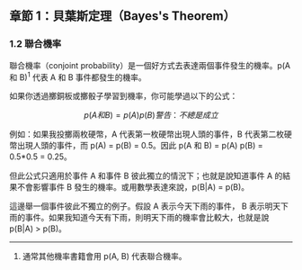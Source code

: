 ## 章節 1：貝葉斯定理（Bayes's Theorem）

### 1.2 聯合機率

聯合機率（conjoint probability）是一個好方式去表達兩個事件發生的機率。p(A 和 B)<sup>1</sup> 代表 A 和 B 事件都發生的機率。

如果你透過擲銅板或擲骰子學習到機率，你可能學過以下的公式：

$$p(A 和 B) = p(A) p(B) 警告：不總是成立$$

例如：如果我投擲兩枚硬幣，A 代表第一枚硬幣出現人頭的事件，B 代表第二枚硬幣出現人頭的事件，而 p(A) = p(B) = 0.5。因此 p(A 和 B) = p(A) p(B) = 0.5*0.5 = 0.25。

但此公式只適用於事件 A 和事件 B 彼此獨立的情況下；也就是說知道事件 A 的結果不會影響事件 B 發生的機率。或用數學表達來說，p(B|A) = p(B)。

這邊舉一個事件彼此不獨立的例子。假設 A 表示今天下雨的事件， B 表示明天下雨的事件。如果我知道今天有下雨，則明天下雨的機率會比較大，也就是說 p(B|A) > p(B)。

--- 

1. 通常其他機率書籍會用 p(A, B) 代表聯合機率。
